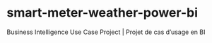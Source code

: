 # smart-meter-weather-power-bi
Business Intelligence Use Case Project | Projet de cas d’usage en BI
